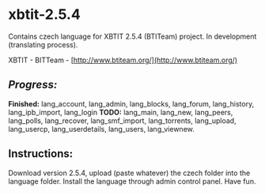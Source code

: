 # xbtit-2.5.4
Contains czech language for XBTIT 2.5.4 (BTITeam) project. In development (translating process).

XBTIT - BITTeam - [http://www.btiteam.org/](http://www.btiteam.org/)

## _Progress:_
**Finished:**
lang_account, lang_admin, lang_blocks, lang_forum, lang_history, lang_ipb_import, lang_login
**TODO:**
lang_main, lang_new, lang_peers, lang_polls, lang_recover, lang_smf_import, lang_torrents, lang_upload, lang_usercp, lang_userdetails, lang_users, lang_viewnew.

## Instructions: 
Download version 2.5.4, upload (paste whatever) the czech folder into the language folder. Install the language through admin control panel. Have fun.

